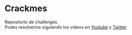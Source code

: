 # Crackmes

Repositorio de challenges.  
Podes resolverlos siguiendo los videos en [Youtube](https://www.youtube.com/channel/UCZwJBc9VIcUNgHgdGJBgYAA) y [Twitter](https://twitter.com/malditohackertw)    
